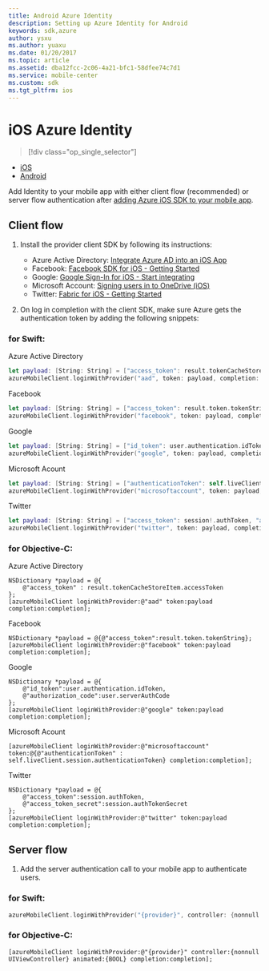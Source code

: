 ```yaml
---
title: Android Azure Identity
description: Setting up Azure Identity for Android
keywords: sdk,azure
author: ysxu
ms.author: yuaxu
ms.date: 01/20/2017
ms.topic: article
ms.assetid: dba12fcc-2c06-4a21-bfc1-58dfee74c7d1
ms.service: mobile-center
ms.custom: sdk
ms.tgt_pltfrm: ios
---
```


# iOS Azure Identity

> [!div class="op_single_selector"]
- [iOS](ios.md)
- [Android](android.md)

Add Identity to your mobile app with either client flow (recommended) or server flow authentication after [adding Azure iOS SDK to your mobile app].

## Client flow

1. Install the provider client SDK by following its instructions:
    * Azure Active Directory: [Integrate Azure AD into an iOS App]
    * Facebook: [Facebook SDK for iOS - Getting Started]
    * Google: [Google Sign-In for iOS - Start integrating]
    * Microsoft Account: [Signing users in to OneDrive (iOS)]
    * Twitter: [Fabric for iOS - Getting Started]

2. On log in completion with the client SDK, make sure Azure gets the authentication token by adding the following snippets:

### for Swift:

Azure Active Directory
```swift
let payload: [String: String] = ["access_token": result.tokenCacheStoreItem.accessToken]
azureMobileClient.loginWithProvider("aad", token: payload, completion: completion)
```

Facebook
```swift
let payload: [String: String] = ["access_token": result.token.tokenString]
azureMobileClient.loginWithProvider("facebook", token: payload, completion: completion)
```

Google
```swift
let payload: [String: String] = ["id_token": user.authentication.idToken, "authorization_code": user.serverAuthCode]
azureMobileClient.loginWithProvider("google", token: payload, completion: completion)
```

Microsoft Acount
```swift
let payload: [String: String] = ["authenticationToken": self.liveClient.session.authenticationToken]
azureMobileClient.loginWithProvider("microsoftaccount", token: payload, completion: completion)
```

Twitter
```swift
let payload: [String: String] = ["access_token": session!.authToken, "access_token_secret": session!.authTokenSecret]
azureMobileClient.loginWithProvider("twitter", token: payload, completion: completion)
```

### for Objective-C:

Azure Active Directory
```obj-c
NSDictionary *payload = @{
    @"access_token" : result.tokenCacheStoreItem.accessToken
};
[azureMobileClient loginWithProvider:@"aad" token:payload completion:completion];
```

Facebook
```obj-c
NSDictionary *payload = @{@"access_token":result.token.tokenString};
[azureMobileClient loginWithProvider:@"facebook" token:payload completion:completion];
```

Google
```obj-c
NSDictionary *payload = @{
    @"id_token":user.authentication.idToken,
    @"authorization_code":user.serverAuthCode
};
[azureMobileClient loginWithProvider:@"google" token:payload completion:completion];
```

Microsoft Acount
```obj-c
[azureMobileClient loginWithProvider:@"microsoftaccount" token:@{@"authenticationToken" : self.liveClient.session.authenticationToken} completion:completion];
```

Twitter
```obj-c
NSDictionary *payload = @{
    @"access_token":session.authToken,
    @"access_token_secret":session.authTokenSecret
};
[azureMobileClient loginWithProvider:@"twitter" token:payload completion:completion];
```

## Server flow

1. Add the server authentication call to your mobile app to authenticate users.

### for Swift:
```swift
azureMobileClient.loginWithProvider("{provider}", controller: {nonnull UIViewController}, animated: {BOOL}, completion: completion)
```

### for Objective-C:
```obj-c
[azureMobileClient loginWithProvider:@"{provider}" controller:{nonnull UIViewController} animated:{BOOL} completion:completion];
```

[adding Azure iOS SDK to your mobile app]:~/sdk/azure/ios.md
[Facebook SDK for iOS - Getting Started]: https://developers.facebook.com/docs/ios/getting-started
[Fabric for iOS - Getting Started]: https://docs.fabric.io/ios/fabric/getting-started.html
[Google Sign-In for iOS - Start integrating]: https://developers.google.com/identity/sign-in/ios/start-integrating
[Integrate Azure AD into an iOS App]: https://azure.microsoft.com/en-us/documentation/articles/active-directory-devquickstarts-ios/#em1-determine-what-your-redirect-uri-will-be-for-iosem
[Signing users in to OneDrive (iOS)]: https://msdn.microsoft.com/en-us/library/office/dn631822.aspx
